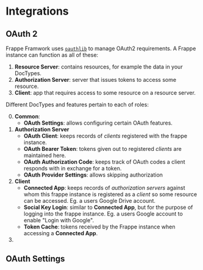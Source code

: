 # Integrations

## OAuth 2

Frappe Framwork uses [`oauthlib`](https://github.com/oauthlib/oauthlib) to manage OAuth2 requirements. A Frappe instance can function as all of these:

1. **Resource Server**: contains resources, for example the data in your DocTypes.
2. **Authorization Server**: server that issues tokens to access some resource.
3. **Client**: app that requires access to some resource on a resource server.

Different DocTypes and features pertain to each of roles:

0. **Common**:
   - **OAuth Settings**: allows configuring certain OAuth features.
1. **Authorization Server**
   - **OAuth Client**: keeps records of _clients_ registered with the frappe instance.
   - **OAuth Bearer Token**: tokens given out to registered _clients_ are maintained here.
   - **OAuth Authorization Code**: keeps track of OAuth codes a client responds with in exchange for a token.
   - **OAuth Provider Settings**: allows skipping authorization
2. **Client**
   - **Connected App**: keeps records of _authorization servers_ against whom this frappe instance is registered as a _client_ so some resource can be accessed. Eg. a users Google Drive account.
   - **Social Key Login**: similar to **Connected App**, but for the purpose of logging into the frappe instance. Eg. a users Google account to enable "Login with Google".
   - **Token Cache**: tokens received by the Frappe instance when accessing a **Connected App**.
3.

## OAuth Settings
